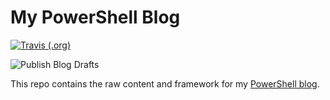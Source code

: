 # My PowerShell Blog

[![Travis (.org)](https://img.shields.io/travis/thedavecarroll/powershell.anovelidea.org.svg?longCache=true&style=for-the-badge&logo=travis)](https://travis-ci.org/thedavecarroll/powershell.anovelidea.org)

![Publish Blog Drafts](https://github.com/thedavecarroll/powershell.anovelidea.org/workflows/Publish%20Blog%20Drafts/badge.svg?branch=master)

This repo contains the raw content and framework for my [PowerShell blog](https://powershell.anovelidea.org).
